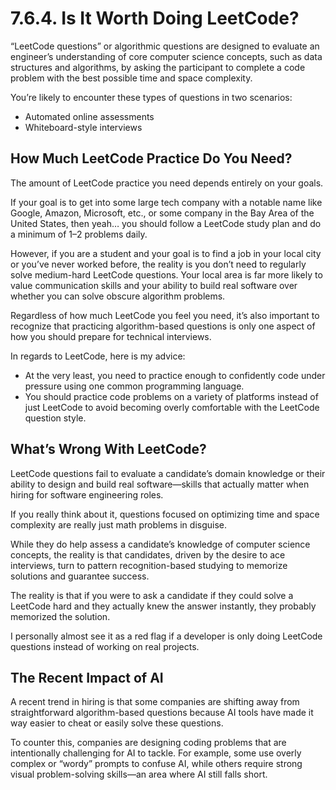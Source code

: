 # 7.6.4. Is It Worth Doing LeetCode?

“LeetCode questions” or algorithmic questions are designed to evaluate an engineer’s understanding of core computer science concepts, such as data structures and algorithms, by asking the participant to complete a code problem with the best possible time and space complexity.

You’re likely to encounter these types of questions in two scenarios:

- Automated online assessments
- Whiteboard-style interviews

## How Much LeetCode Practice Do You Need?

The amount of LeetCode practice you need depends entirely on your goals.

If your goal is to get into some large tech company with a notable name like Google, Amazon, Microsoft, etc., or some company in the Bay Area of the United States, then yeah… you should follow a LeetCode study plan and do a minimum of 1–2 problems daily.

However, if you are a student and your goal is to find a job in your local city or you’ve never worked before, the reality is you don’t need to regularly solve medium-hard LeetCode questions. Your local area is far more likely to value communication skills and your ability to build real software over whether you can solve obscure algorithm problems.

Regardless of how much LeetCode you feel you need, it’s also important to recognize that practicing algorithm-based questions is only one aspect of how you should prepare for technical interviews.

In regards to LeetCode, here is my advice:

- At the very least, you need to practice enough to confidently code under pressure using one common programming language.
- You should practice code problems on a variety of platforms instead of just LeetCode to avoid becoming overly comfortable with the LeetCode question style.

## What’s Wrong With LeetCode?

LeetCode questions fail to evaluate a candidate’s domain knowledge or their ability to design and build real software—skills that actually matter when hiring for software engineering roles.

If you really think about it, questions focused on optimizing time and space complexity are really just math problems in disguise.

While they do help assess a candidate’s knowledge of computer science concepts, the reality is that candidates, driven by the desire to ace interviews, turn to pattern recognition-based studying to memorize solutions and guarantee success.

The reality is that if you were to ask a candidate if they could solve a LeetCode hard and they actually knew the answer instantly, they probably memorized the solution.

I personally almost see it as a red flag if a developer is only doing LeetCode questions instead of working on real projects.

## The Recent Impact of AI

A recent trend in hiring is that some companies are shifting away from straightforward algorithm-based questions because AI tools have made it way easier to cheat or easily solve these questions.

To counter this, companies are designing coding problems that are intentionally challenging for AI to tackle. For example, some use overly complex or “wordy” prompts to confuse AI, while others require strong visual problem-solving skills—an area where AI still falls short.
